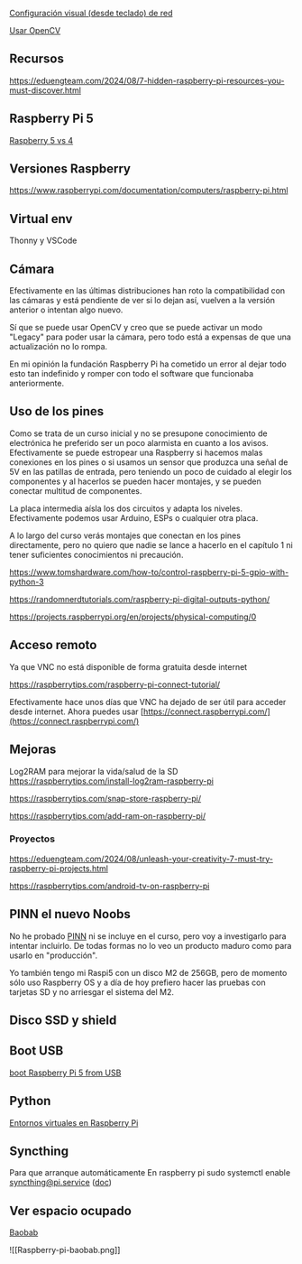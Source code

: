 [Configuración visual (desde teclado) de red](https://raspberrytips.com/nmtui-linux-command)

[Usar OpenCV](https://www.luisllamas.es/como-usar-opencv-en-raspberry-pi/)

## Recursos

https://eduengteam.com/2024/08/7-hidden-raspberry-pi-resources-you-must-discover.html


## Raspberry Pi 5

[Raspberry 5 vs 4](https://raspberrytips.com/raspberry-pi-5-vs-pi-4/)

## Versiones Raspberry

https://www.raspberrypi.com/documentation/computers/raspberry-pi.html


## Virtual env 
Thonny y VSCode
## Cámara

Efectivamente en las últimas distribuciones han roto la compatibilidad con las cámaras y está pendiente de ver si lo dejan así, vuelven a la versión anterior o intentan algo nuevo.

Sí que se puede usar OpenCV y creo que se puede activar un modo "Legacy" para poder usar la cámara, pero todo está a expensas de que una actualización no lo rompa.

En mi opinión la fundación Raspberry Pi ha cometido un error al dejar todo esto tan indefinido y romper con todo el software que funcionaba anteriormente.


## Uso de los pines


Como se trata de un curso inicial y no se presupone conocimiento de electrónica he preferido ser un poco alarmista en cuanto a los avisos. Efectivamente se puede estropear una Raspberry si hacemos malas conexiones en los pines o si usamos un sensor que produzca una señal de 5V en las patillas de entrada, pero teniendo un poco de cuidado al elegir los componentes y al hacerlos se pueden hacer montajes, y se pueden conectar multitud de componentes. 

La placa intermedia aísla los dos circuitos y adapta los niveles. Efectivamente podemos usar Arduino, ESPs o cualquier otra placa. 

A lo largo del curso verás montajes que conectan en los pines directamente, pero no quiero que nadie se lance a hacerlo en el capítulo 1 ni tener suficientes conocimientos ni precaución.

https://www.tomshardware.com/how-to/control-raspberry-pi-5-gpio-with-python-3

https://randomnerdtutorials.com/raspberry-pi-digital-outputs-python/

https://projects.raspberrypi.org/en/projects/physical-computing/0

## Acceso remoto

Ya que VNC no está disponible de forma gratuita desde internet

https://raspberrytips.com/raspberry-pi-connect-tutorial/

Efectivamente hace unos días que VNC ha dejado de ser útil para acceder desde internet. Ahora puedes usar [https://connect.raspberrypi.com/](https://connect.raspberrypi.com/)

## Mejoras

Log2RAM para mejorar la vida/salud de la SD https://raspberrytips.com/install-log2ram-raspberry-pi

https://raspberrytips.com/snap-store-raspberry-pi/

https://raspberrytips.com/add-ram-on-raspberry-pi/

### Proyectos 

https://eduengteam.com/2024/08/unleash-your-creativity-7-must-try-raspberry-pi-projects.html


https://raspberrytips.com/android-tv-on-raspberry-pi



## PINN el nuevo Noobs

No he probado [PINN](https://github.com/procount/pinn) ni se incluye en el curso, pero voy a investigarlo para intentar incluirlo. De todas formas no lo veo un producto maduro como para usarlo en "producción".  

Yo también tengo mi Raspi5 con un disco M2 de 256GB, pero de momento sólo uso Raspberry OS y a día de hoy prefiero hacer las pruebas con tarjetas SD y no arriesgar el sistema del M2.
 
## Disco SSD y shield
## Boot USB
[boot Raspberry Pi 5 from USB](https://bret.dk/usb-boot-on-the-raspberry-pi-5/)

## Python

[Entornos virtuales en Raspberry Pi](https://raspberrytips.com/python-virtual-environments/)
## Syncthing

Para que arranque automáticamente
En raspberry pi sudo systemctl enable syncthing@pi.service ([doc](https://forum.syncthing.net/t/auto-start-syncthing-on-raspberry-pi/14537/8))

## Ver espacio ocupado

[Baobab](https://raspberrytips.com/raspbian-free-disk-space/)

![[Raspberry-pi-baobab.png]]